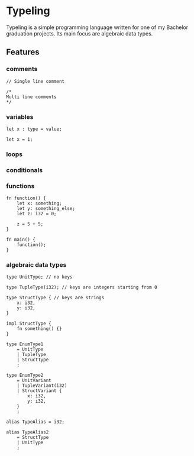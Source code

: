 # Typeling

Typeling is a simple programming language written for one of my Bachelor graduation projects. Its main focus are algebraic data types.

## Features

### comments

```typeling
// Single line comment

/*
Multi line comments
*/

```

### variables

```typeling
let x : type = value;
```

```typeling
let x = 1;
```

### loops

### conditionals

### functions

```typeling
fn function() {
    let x: something;
    let y: something_else;
    let z: i32 = 0;

    z = 5 + 5;
} 

fn main() {
    function();
}
```

### algebraic data types

```typeling
type UnitType; // no keys

type TupleType(i32); // keys are integers starting from 0

type StructType { // keys are strings
    x: i32,
    y: i32,
}

impl StructType {
    fn something() {}
}

type EnumType1
    = UnitType
    | TupleType
    | StructType
    ;

type EnumType2
    = UnitVariant
    | TupleVariant(i32)
    | StructVariant {
        x: i32,
        y: i32,
    }
    ;

alias TypeAlias = i32;

alias TypeAlias2
    = StructType 
    | UnitType
    ;

```
